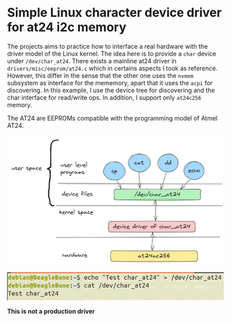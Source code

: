 # Simple Linux character device driver for at24 i2c memory

The projects aims to practice how to interface a real hardware with the driver model of the Linux kernel. The idea here is to provide a `char` device under `/dev/char_at24`. There exists a mainline at24 driver in `drivers/misc/eeprom/at24.c` which in certains aspects I took as reference. However, this differ in the sense that the other one uses the `nvmem` subsystem as interface for the mememory, apart that it uses the `acpi` for discovering. In this example, I use the device tree for discovering and the char interface for read/write ops. In addition, I support only `at24c256` memory.

The AT24 are EEPROMs compatible with the programming model of Atmel AT24.

<p align="center">
  <img src="files/diagram_driver.png">
</p>

<p align="center">
  <img src="files/use.png">
</p>

**This is not a production driver**
